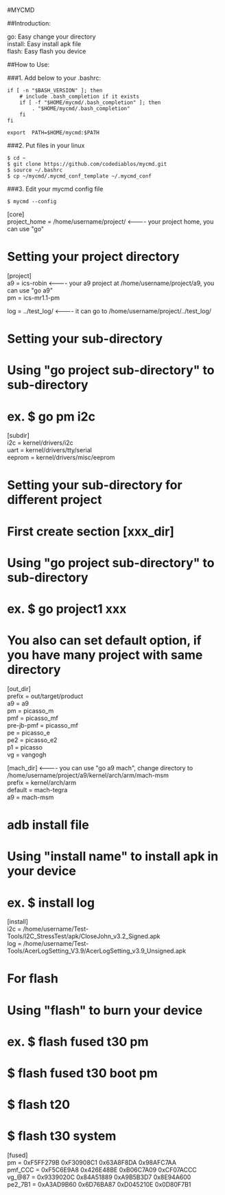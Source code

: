 #MYCMD

##Introduction:  

go: Easy change your directory  
install: Easy install apk file  
flash: Easy flash you device  

##How to Use:  

###1. Add below to your .bashrc:
<pre><code>if [ -n "$BASH_VERSION" ]; then  
    # include .bash_completion if it exists  
    if [ -f "$HOME/mycmd/.bash_completion" ]; then  
        . "$HOME/mycmd/.bash_completion"  
    fi  
fi  

export  PATH=$HOME/mycmd:$PATH  
</code></pre>

###2. Put files in your linux  
<pre><code>$ cd ~  
$ git clone https://github.com/codediablos/mycmd.git  
$ source ~/.bashrc  
$ cp ~/mycmd/.mycmd_conf_template ~/.mycmd_conf  
</code></pre>

###3. Edit your mycmd config file
<pre><code>$ mycmd --config
</code></pre>

[core]  
project_home = /home/username/project/  <---- your project home, you can use "go"  

 # Setting your project directory  
[project]  
a9 = ics-robin  <---- your a9 project at /home/username/project/a9, you can use "go a9"  
pm = ics-mr1.1-pm  

log = ../test_log/ <---- it can go to /home/username/project/../test_log/

 # Setting your sub-directory  
 # Using "go project sub-directory" to sub-directory  
 # ex. $ go pm i2c  
[subdir]  
i2c = kernel/drivers/i2c  
uart = kernel/drivers/tty/serial  
eeprom = kernel/drivers/misc/eeprom  

 # Setting your sub-directory for different project  
 # First create section [xxx_dir]  
 # Using "go project sub-directory" to sub-directory  
 # ex. $ go project1 xxx  
 # You also can set default option, if you have many project with same directory  
[out_dir]  
prefix = out/target/product  
a9 = a9  
pm = picasso_m  
pmf = picasso_mf  
pre-jb-pmf = picasso_mf  
pe = picasso_e  
pe2 = picasso_e2  
p1 = picasso  
vg = vangogh  

[mach_dir]  <---- you can use "go a9 mach", change directory to /home/username/project/a9/kernel/arch/arm/mach-msm  
prefix = kernel/arch/arm  
default = mach-tegra  
a9 = mach-msm  

 # adb install file  
 # Using "install name" to install apk in your device  
 # ex. $ install log  
[install]  
i2c = /home/username/Test-Tools/I2C_StressTest/apk/CloseJohn_v3.2_Signed.apk  
log = /home/username/Test-Tools/AcerLogSetting_V3.9/AcerLogSetting_v3.9_Unsigned.apk  


 # For flash  
 # Using "flash" to burn your device  
 # ex. $ flash fused t30 pm  
 #     $ flash fused t30 boot pm  
 #     $ flash t20  
 #     $ flash t30 system  
[fused]  
pm = 0xF5FF279B 0xF30908C1 0x63A8F8DA 0x98AFC7AA  
pmf_CCC = 0xF5C6E9A8 0x426E48BE 0xB06C7A09 0xCF07ACCC  
vg_@87 = 0x9339020C 0x84A51889 0xA9B5B3D7 0x8E94A600  
pe2_7B1 = 0xA3AD9B60 0x6D76BA87 0xD045210E 0x0D80F7B1  

